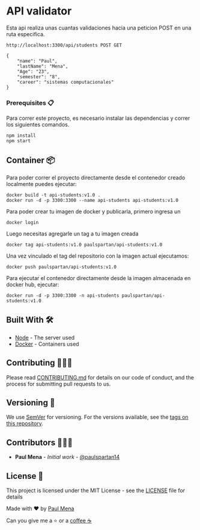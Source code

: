 # API validator

Esta api realiza unas cuantas validaciones hacia una peticion POST en una ruta especifica.

```
http://localhost:3300/api/students POST GET
```

```
{
    "name": "Paul",
    "lastName": "Mena",
    "Age": "23",
    "semester": "8",
    "career": "sistemas computacionales"
}
```

### Prerequisites :clipboard:

Para correr este proyecto, es necesario instalar las dependencias y correr los siguientes comandos.

```
npm install
npm start
```

## Container :package:

Para poder correr el proyecto directamente desde el contenedor creado localmente puedes ejecutar:

```
docker build -t api-students:v1.0 . 
docker run -d -p 3300:3300 --name api-students api-students:v1.0
```

Para poder crear tu imagen de docker y publicarla, primero ingresa un 
```
docker login
```

Luego necesitas agregarle un tag a tu imagen creada

```
docker tag api-students:v1.0 paulspartan/api-students:v1.0
```

Una vez vinculado el tag del repositorio con la imagen actual ejecutamos:

```
docker push paulspartan/api-students:v1.0
```
Para ejecutar el contenedor directamente desde la imagen almacenada en docker hub, ejecutar:

```
docker run -d -p 3300:3300 -n api-students paulspartan/api-students:v1.0
```

## Built With :hammer_and_wrench:

* [Node](https://nodejs.org/es/) - The server used
* [Docker](https://www.docker.com/) - Containers used


## Contributing :family_man_man_boy:

Please read [CONTRIBUTING.md](https://www.aaaimx.org/cod) for details on our code of conduct, and the process for submitting pull requests to us.

## Versioning :triangular_flag_on_post:

We use [SemVer](http://semver.org/) for versioning. For the versions available, see the [tags on this repository](https://github.com/your/project/tags). 

## Contributors :family_man_man_boy:

- **Paul Mena** - _Initial work_ - [@paulspartan14](https://github.com/paulspartan14)

## License :page_facing_up:

This project is licensed under the MIT License - see the [LICENSE](LICENSE) file for details

Made with ❤️ by [Paul Mena](https://github.com/paulspartan14) 

Can you give me a ⭐ or a [coffee ☕](https://www.paypal.com/donate?hosted_button_id=UB7C36H6WY6Q4) 
